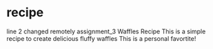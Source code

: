 # recipe
line 2 changed remotely
assignment_3
Waffles Recipe
This is a simple recipe to create delicious fluffy waffles
This is a personal favortite!
